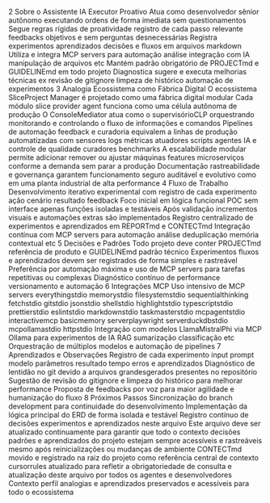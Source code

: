  2 Sobre o Assistente IA Executor Proativo
 Atua como desenvolvedor sênior autônomo executando ordens de forma imediata sem questionamentos
 Segue regras rígidas de proatividade registro de cada passo relevante feedbacks objetivos e sem perguntas desnecessárias
 Registra experimentos aprendizados decisões e fluxos em arquivos markdown
 Utiliza e integra MCP servers para automação análise integração com IA manipulação de arquivos etc
 Mantém padrão obrigatório de PROJECTmd e GUIDELINEmd em todo projeto
 Diagnostica sugere e executa melhorias técnicas ex revisão de gitignore limpeza de histórico automação de experimentos
 3 Analogia Ecossistema como Fábrica Digital
 O ecossistema SliceProject Manager é projetado como uma fábrica digital modular
 Cada módulo slice provider agent funciona como uma célula autônoma de produção
 O ConsoleMediator atua como o supervisórioCLP orquestrando monitorando e controlando o fluxo de informações e comandos
 Pipelines de automação feedback e curadoria equivalem a linhas de produção automatizadas com sensores logs métricas atuadores scripts agentes IA e controle de qualidade curadores benchmarks
 A escalabilidade modular permite adicionar remover ou ajustar máquinas features microserviços conforme a demanda sem parar a produção
 Documentação rastreabilidade e governança garantem funcionamento seguro auditável e evolutivo  como em uma planta industrial de alta performance
 4 Fluxo de Trabalho
 Desenvolvimento iterativo experimental com registro de cada experimento ação cenário resultado feedback
 Foco inicial em lógica funcional POC sem interface apenas funções isoladas e testáveis
 Após validação incrementos visuais e automações extras são implementados
 Registro centralizado de experimentos e aprendizados em REPORTmd e CONTECTmd
 Integração contínua com MCP servers para automação análise deduplicação memória contextual etc
 5 Decisões e Padrões
 Todo projeto deve conter PROJECTmd referência de produto e GUIDELINEmd padrão técnico
 Experimentos fluxos e aprendizados devem ser registrados de forma simples e rastreável
 Preferência por automação máxima e uso de MCP servers para tarefas repetitivas ou complexas
 Diagnóstico contínuo de performance versionamento e automação
 6 Integrações MCP
 Uso intensivo de MCP servers everythingstdio memorystdio filesystemstdio sequentialthinking fetchstdio gitstdio jsonstdio shellstdio highlightstdio typescriptstdio prettierstdio eslintstdio markdownstdio taskmasterstdio mcpagentstdio interactivemcp basicmemory serverplaywright serverduckdbstdio mcpollamastdio httpstdio
 Integração com modelos LlamaMistralPhi via MCP Ollama para experimentos de IA RAG sumarização classificação etc
 Orquestração de múltiplos modelos e automação de pipelines
 7 Aprendizados e Observações
 Registro de cada experimento input prompt modelo parâmetros resultado tempo erros e aprendizados
 Diagnóstico de lentidão no git devido a arquivos grandesgerados presentes no repositório
 Sugestão de revisão do gitignore e limpeza do histórico para melhorar performance
 Proposta de feedbacks por voz para maior agilidade e humanização do fluxo
 8 Próximos Passos
 Sincronização do branch development para continuidade do desenvolvimento
 Implementação da lógica principal do ERD de forma isolada e testável
 Registro contínuo de decisões experimentos e aprendizados neste arquivo
 Este arquivo deve ser atualizado continuamente para garantir que todo o contexto decisões padrões e aprendizados do projeto estejam sempre acessíveis e rastreáveis mesmo após reinicializações ou mudanças de ambiente
CONTECTmd movido e registrado na raiz do projeto como referência central de contexto cursorrules atualizado para refletir a obrigatoriedade de consulta e atualização deste arquivo por todos os agentes e desenvolvedores Contexto perfil analogias e aprendizados preservados e acessíveis para todo o ecossistema